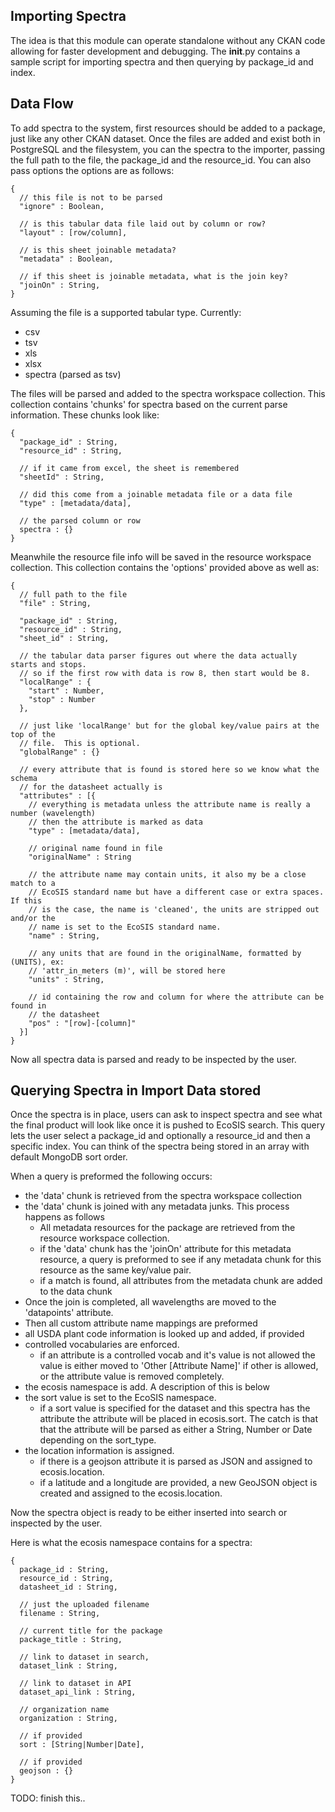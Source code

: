 ## Importing Spectra

The idea is that this module can operate standalone without any CKAN code allowing
for faster development and debugging.  The __init__.py contains a sample script
for importing spectra and then querying by package_id and index.

## Data Flow

To add spectra to the system, first resources should be added to a package, just
like any other CKAN dataset.  Once the files are added and exist both in PostgreSQL
and the filesystem, you can the spectra to the importer, passing the full path
to the file, the package_id and the resource_id.  You can also pass options the
options are as follows:

```
{
  // this file is not to be parsed
  "ignore" : Boolean,

  // is this tabular data file laid out by column or row?
  "layout" : [row/column],

  // is this sheet joinable metadata?
  "metadata" : Boolean,

  // if this sheet is joinable metadata, what is the join key?
  "joinOn" : String,
}
```

Assuming the file is a supported tabular type.  Currently:
 - csv
 - tsv
 - xls
 - xlsx
 - spectra (parsed as tsv)

The files will be parsed and added to the spectra workspace collection.  This
collection contains 'chunks' for spectra based on the current parse information.
These chunks look like:

```
{
  "package_id" : String,
  "resource_id" : String,

  // if it came from excel, the sheet is remembered
  "sheetId" : String,

  // did this come from a joinable metadata file or a data file
  "type" : [metadata/data],

  // the parsed column or row
  spectra : {}
}
```

Meanwhile the resource file info will be saved in the resource workspace collection.
This collection contains the 'options' provided above as well as:
```
{
  // full path to the file
  "file" : String,

  "package_id" : String,
  "resource_id" : String,
  "sheet_id" : String,

  // the tabular data parser figures out where the data actually starts and stops.
  // so if the first row with data is row 8, then start would be 8.
  "localRange" : {
    "start" : Number,
    "stop" : Number
  },

  // just like 'localRange' but for the global key/value pairs at the top of the
  // file.  This is optional.
  "globalRange" : {}

  // every attribute that is found is stored here so we know what the schema
  // for the datasheet actually is
  "attributes" : [{
    // everything is metadata unless the attribute name is really a number (wavelength)
    // then the attribute is marked as data
    "type" : [metadata/data],

    // original name found in file
    "originalName" : String

    // the attribute name may contain units, it also my be a close match to a
    // EcoSIS standard name but have a different case or extra spaces.  If this
    // is the case, the name is 'cleaned', the units are stripped out and/or the
    // name is set to the EcoSIS standard name.
    "name" : String,

    // any units that are found in the originalName, formatted by (UNITS), ex:
    // 'attr_in_meters (m)', will be stored here
    "units" : String,

    // id containing the row and column for where the attribute can be found in
    // the datasheet
    "pos" : "[row]-[column]"
  }]
}
```

Now all spectra data is parsed and ready to be inspected by the user.

## Querying Spectra in Import Data stored

Once the spectra is in place, users can ask to inspect spectra and see what the
final product will look like once it is pushed to EcoSIS search.  This query lets
the user select a package_id and optionally a resource_id and then a specific index.
You can think of the spectra being stored in an array with default MongoDB sort
order.

When a query is preformed the following occurs:
- the 'data' chunk is retrieved from the spectra workspace collection
- the 'data' chunk is joined with any metadata junks.  This process happens as follows
  - All metadata resources for the package are retrieved from the resource workspace collection.
  - if the 'data' chunk has the 'joinOn' attribute for this metadata resource, a query is preformed to see if any metadata chunk for this resource as the same key/value pair.
  - if a match is found, all attributes from the metadata chunk are added to the data chunk
- Once the join is completed, all wavelengths are moved to the 'datapoints' attribute.
- Then all custom attribute name mappings are preformed
- all USDA plant code information is looked up and added, if provided
- controlled vocabularies are enforced.
  - if an attribute is a controlled vocab and it's value is not allowed the value is either moved to 'Other [Attribute Name]' if other is allowed, or the attribute value is removed completely.
- the ecosis namespace is add.  A description of this is below
- the sort value is set to the EcoSIS namespace.
  - if a sort value is specified for the dataset and this spectra has the attribute the attribute will be placed in ecosis.sort.  The catch is that that the attribute will be parsed as either a String, Number or Date depending on the sort_type.
- the location information is assigned.
  - if there is a geojson attribute it is parsed as JSON and assigned to ecosis.location.
  - if a latitude and a longitude are provided, a new GeoJSON object is created and assigned to the ecosis.location.

Now the spectra object is ready to be either inserted into search or inspected by
the user.

Here is what the ecosis namespace contains for a spectra:
```
{
  package_id : String,
  resource_id : String,
  datasheet_id : String,

  // just the uploaded filename
  filename : String,

  // current title for the package
  package_title : String,

  // link to dataset in search,
  dataset_link : String,

  // link to dataset in API
  dataset_api_link : String,

  // organization name
  organization : String,

  // if provided
  sort : [String|Number|Date],

  // if provided
  geojson : {}
}
```


 TODO: finish this..
